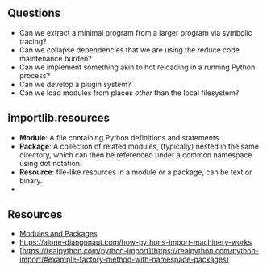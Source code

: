 
## Questions

- Can we extract a minimal program from a larger program via symbolic tracing?
- Can we collapse dependencies that we are using the reduce code maintenance burden?
- Can we implement something akin to hot reloading in a running Python process?
- Can we develop a plugin system?
- Can we load modules from places *other* than the local filesystem?


## importlib.resources 

- **Module**: A file containing Python definitions and statements.
- **Package**: A collection of related modules, (typically) nested in the same directory, which can then be referenced under a common namespace using dot notation.
- **Resource**: file-like resources in a module or a package, can be text or binary.
- 

## Resources

- [Modules and Packages](https://www.youtube.com/watch?v=0oTh1CXRaQ0)
- https://alone-djangonaut.com/how-pythons-import-machinery-works
- [https://realpython.com/python-import](https://realpython.com/python-import/#example-factory-method-with-namespace-packages)

